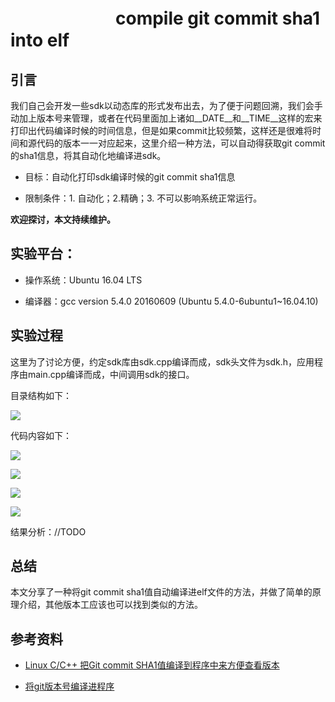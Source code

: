 # 　　　　　　compile git commit sha1 into elf
## 引言
我们自己会开发一些sdk以动态库的形式发布出去，为了便于问题回溯，我们会手动加上版本号来管理，或者在代码里面加上诸如\_\_DATE\_\_和\_\_TIME\_\_这样的宏来打印出代码编译时候的时间信息，但是如果commit比较频繁，这样还是很难将时间和源代码的版本一一对应起来，这里介绍一种方法，可以自动得获取git commit的sha1信息，将其自动化地编译进sdk。

+ 目标：自动化打印sdk编译时候的git commit sha1信息

+ 限制条件：1. 自动化；2.精确；3. 不可以影响系统正常运行。

**欢迎探讨，本文持续维护。**

## 实验平台：

+ 操作系统：Ubuntu 16.04 LTS

+ 编译器：gcc version 5.4.0 20160609 (Ubuntu 5.4.0-6ubuntu1~16.04.10)

## 实验过程

这里为了讨论方便，约定sdk库由sdk.cpp编译而成，sdk头文件为sdk.h，应用程序由main.cpp编译而成，中间调用sdk的接口。

目录结构如下：

![](https://github.com/Captain1986/CaptainBlackboard/blob/master/D%230007-compile_git_commit_sha1_into_elf/images/Selection_301.png)

代码内容如下：

![](https://github.com/Captain1986/CaptainBlackboard/blob/master/D%230007-compile_git_commit_sha1_into_elf/images/Selection_302.png)

![](https://github.com/Captain1986/CaptainBlackboard/blob/master/D%230007-compile_git_commit_sha1_into_elf/images/Selection_303.png)

![](https://github.com/Captain1986/CaptainBlackboard/blob/master/D%230007-compile_git_commit_sha1_into_elf/images/Selection_304.png)

![](https://github.com/Captain1986/CaptainBlackboard/blob/master/D%230007-compile_git_commit_sha1_into_elf/images/Selection_305.png)

结果分析：//TODO


## 总结

本文分享了一种将git commit sha1值自动编译进elf文件的方法，并做了简单的原理介绍，其他版本工应该也可以找到类似的方法。

## 参考资料

+ [Linux C/C++ 把Git commit SHA1值编译到程序中来方便查看版本](https://blog.csdn.net/thisinnocence/article/details/79517984)

+ [将git版本号编译进程序](https://www.cnblogs.com/wangqiguo/p/7191352.html)
